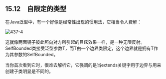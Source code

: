 ## 15.12　自限定的类型

在Java泛型中，有一个好像是经常性出现的惯用法，它相当令人费解：

![437-4](../Images/image03284.jpeg)

这就像两面镜子彼此照向对方所引起的目眩效果一样，是一种无限反射。SelfBounded类接受泛型参数T，而T由一个边界类限定，这个边界就是拥有T作为其参数的SelfBounded。

当你首次看到它时，很难去解析它，它强调的是当extends关键字用于边界与用来创建子类明显是不同的。